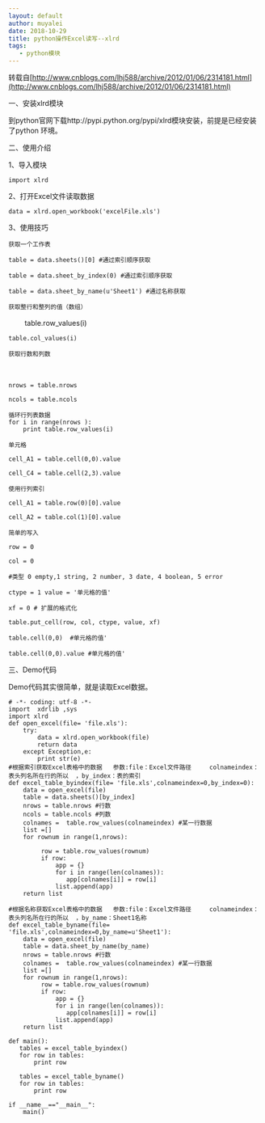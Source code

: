 ```yaml
---
layout: default
author: muyalei
date: 2018-10-29
title: python操作Excel读写--xlrd
tags:
   - python模块
---
```


转载自[http://www.cnblogs.com/lhj588/archive/2012/01/06/2314181.html](http://www.cnblogs.com/lhj588/archive/2012/01/06/2314181.html)

一、安装xlrd模块

   到python官网下载http://pypi.python.org/pypi/xlrd模块安装，前提是已经安装了python 环境。

二、使用介绍

  1、导入模块

    import xlrd

  2、打开Excel文件读取数据

    data = xlrd.open_workbook('excelFile.xls')

  3、使用技巧

    获取一个工作表
 
    table = data.sheets()[0] #通过索引顺序获取
 
    table = data.sheet_by_index(0) #通过索引顺序获取

    table = data.sheet_by_name(u'Sheet1') #通过名称获取
 
    获取整行和整列的值（数组）

 　　
    table.row_values(i)
 
    table.col_values(i)
 
    获取行数和列数
　　

    nrows = table.nrows
 
    ncols = table.ncols
       
    循环行列表数据
    for i in range(nrows ):
        print table.row_values(i)
 
    单元格
  
    cell_A1 = table.cell(0,0).value
 
    cell_C4 = table.cell(2,3).value
 
    使用行列索引
  
    cell_A1 = table.row(0)[0].value
 
    cell_A2 = table.col(1)[0].value
 
    简单的写入

    row = 0
 
    col = 0
 
    #类型 0 empty,1 string, 2 number, 3 date, 4 boolean, 5 error
  
    ctype = 1 value = '单元格的值'
 
    xf = 0 # 扩展的格式化
 
    table.put_cell(row, col, ctype, value, xf)
 
    table.cell(0,0)  #单元格的值'
 
    table.cell(0,0).value #单元格的值'
 
 

三、Demo代码

   Demo代码其实很简单，就是读取Excel数据。
```
# -*- coding: utf-8 -*- 
import  xdrlib ,sys
import xlrd
def open_excel(file= 'file.xls'):
    try:
        data = xlrd.open_workbook(file)
        return data
    except Exception,e:
        print str(e)
#根据索引获取Excel表格中的数据   参数:file：Excel文件路径     colnameindex：表头列名所在行的所以  ，by_index：表的索引
def excel_table_byindex(file= 'file.xls',colnameindex=0,by_index=0):
    data = open_excel(file)
    table = data.sheets()[by_index]
    nrows = table.nrows #行数
    ncols = table.ncols #列数
    colnames =  table.row_values(colnameindex) #某一行数据 
    list =[]
    for rownum in range(1,nrows):

         row = table.row_values(rownum)
         if row:
             app = {}
             for i in range(len(colnames)):
                app[colnames[i]] = row[i] 
             list.append(app)
    return list

#根据名称获取Excel表格中的数据   参数:file：Excel文件路径     colnameindex：表头列名所在行的所以  ，by_name：Sheet1名称
def excel_table_byname(file= 'file.xls',colnameindex=0,by_name=u'Sheet1'):
    data = open_excel(file)
    table = data.sheet_by_name(by_name)
    nrows = table.nrows #行数 
    colnames =  table.row_values(colnameindex) #某一行数据 
    list =[]
    for rownum in range(1,nrows):
         row = table.row_values(rownum)
         if row:
             app = {}
             for i in range(len(colnames)):
                app[colnames[i]] = row[i]
             list.append(app)
    return list

def main():
   tables = excel_table_byindex()
   for row in tables:
       print row

   tables = excel_table_byname()
   for row in tables:
       print row

if __name__=="__main__":
    main()
```
